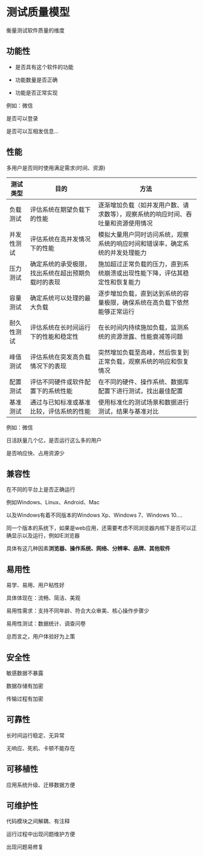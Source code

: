 # 测试质量模型

衡量测试软件质量的维度

## 功能性

- 是否具有这个软件的功能

- 功能数量是否正确

- 功能是否正常实现

例如：微信

是否可以登录

是否可以互相发信息...



## 性能



多用户是否同时使用满足需求(时间、资源)


| 测试类型   | 目的                                               | 方法                                                         |
| ---------- | -------------------------------------------------- | ------------------------------------------------------------ |
| 负载测试   | 评估系统在期望负载下的性能                         | 逐渐增加负载（如并发用户数、请求数等），观察系统的响应时间、吞吐量和资源使用情况 |
| 并发性测试 | 评估系统在高并发情况下的性能                       | 模拟大量用户同时访问系统，观察系统的响应时间和错误率，确定系统的并发处理能力 |
| 压力测试   | 确定系统的承受极限，找出系统在超出预期负载时的表现 | 施加超过正常负载的压力，直到系统崩溃或出现性能下降，评估其稳定性和恢复能力 |
| 容量测试   | 确定系统可以处理的最大负载                         | 逐步增加负载，直到达到系统的容量极限，确保系统在高负载下依然能够正常运行 |
| 耐久性测试 | 评估系统在长时间运行下的性能和稳定性               | 在长时间内持续施加负载，监测系统的资源泄露、性能衰减等问题   |
| 峰值测试   | 评估系统在突发高负载情况下的表现                   | 突然增加负载至高峰，然后恢复到正常负载，观察系统的响应和恢复情况 |
| 配置测试   | 评估不同硬件或软件配置下的系统性能                 | 在不同的硬件、操作系统、数据库配置下进行测试，找出最佳配置   |
| 基准测试   | 通过与已知标准或基准比较，评估系统的性能           | 使用标准化的测试场景和数据进行测试，结果与基准对比           |



例如：微信

日活跃量几个亿，是否运行这么多的用户

是否响应快、占用资源少

## 兼容性

在不同的平台上是否正确运行

例如Windows、Linux、Android、Mac

以及Windows有着不同版本的Windows Xp、Windows 7、Windows 10....

同一个版本的系统下，如果是web应用，还需要考虑不同浏览器内核下是否可以正确显示以及运行，例如IE浏览器  

具体有这几种因素**浏览器、操作系统、网络、分辨率、品牌、其他软件**

## 易用性

易学、易用、用户粘性好

具体体现在：流畅、简洁、美观

易用性需求：支持不同年龄、符合大众审美、核心操作步骤少

易用性测试：数据统计、调查问卷

总而言之，用户体验好为上策

## 安全性

敏感数据不暴露

数据存储有加密

传输过程有加密

##  可靠性

长时间运行稳定、无异常

无响应、死机、卡顿不能存在

## 可移植性

应用系统升级、迁移数据方便

## 可维护性

代码模块之间解耦、有注释

运行过程中出现问题维护方便

出现问题易修复